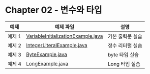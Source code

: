 # Chapter 02 - 변수와 타입

| 예제   | 예제 파일                                                                            | 설명                             |
|------|----------------------------------------------------------------------------------|--------------------------------|
| 예제 1 | [VariableInitializationExample.java](./sec01/VariableInitializationExample.java) | 기본 출력문 실습                      |
| 예제 2 | [IntegerLiteralExample.java](./sec02/IntegerLiteralExample.java)                 | 정수 리터럴 실습                      |
| 예제 3 | [ByteExample.java](./sec02/ByteExample.java)                 | byte 타입 실습  |
| 예제 4 | [LongExample.java](./sec02/LongExample.java)                 | Long 타입 실습 |
